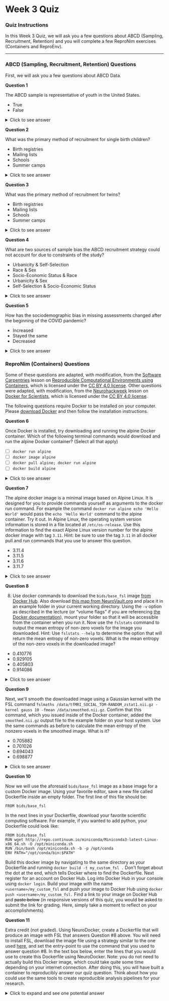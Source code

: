 # Week 3 Quiz

### Quiz Instructions

In this Week 3 Quiz, we will ask you a few questions about ABCD (Sampling, Recruitment, Retention) and you will complete a few ReproNim exercises (Containers and ReproEnv).

***

### ABCD (Sampling, Recruitment, Retention) Questions

First, we will ask you a few questions about ABCD Data.

**Question 1**

The ABCD sample is representative of youth in the United States.

- True
- False

<details>
<summary>Click to see answer</summary>

False

**Explanation**
- Due to the urban location of the sites and the self-selection of participants,
  the sample cannot be considered representative.
  Additionally, hidden unmeasured variables may influence development and are
  not being accounted for.
    - sources:
        - https://youtu.be/pvbRt5SntE8?t=2291
        - https://www.sciencedirect.com/science/article/pii/S1878929317301809#sec0015
***

</details>

**Question 2**

What was the primary method of recruitment for single birth children?

- Birth registries
- Mailing lists
- Schools
- Summer camps

<details>
<summary>Click to see answer</summary>

Schools

**Explanation**
- most 9-10 year olds are enrolled in school
    - sources
        - https://youtu.be/pvbRt5SntE8?t=1167
        - https://www.sciencedirect.com/science/article/pii/S1878929317301809#sec0025

***

</details>

**Question 3**

What was the primary method of recruitment for twins?

- Birth registries
- Mailing lists
- Schools
- Summer camps

<details>
<summary>Click to see answer</summary>

Birth registries

**Explanation**
- twins are relatively rare requiring a more targeted strategy
  through birth registries.
    - sources
        - https://youtu.be/pvbRt5SntE8?t=1380
        - https://www.sciencedirect.com/science/article/pii/S1878929317301809#sec0055
***

</details>

**Question 4**

What are two sources of sample bias the ABCD recruitment strategy could not account for due to constraints of the study?

- Urbanicity & Self-Selection
- Race & Sex
- Socio-Economic Status & Race
- Urbanicity & Sex
- Self-Selection & Socio-Economic Status

<details>
<summary>Click to see answer</summary>

Urbanicity & Self-Selection

**Explanation**
- self-selection
    - "it is well understood that self-selection by families into the study will likely be a major and unavoidable source of sampling bias" (Garavan et al. 2018).
    - source: https://www.sciencedirect.com/science/article/pii/S1878929317301809#sec0025
- urbanicity
    - Most imaging centers are located in urban areas.
    - source: https://youtu.be/pvbRt5SntE8?t=842
***

</details>

**Question 5**

How has the sociodemographic bias in missing assessments changed after the beginning of the COVID pandemic?

- Increased
- Stayed the same
- Decreased

<details>
<summary>Click to see answer</summary>

Decreased

**Explanation**
- it appears removing the burden of coming to lab reduces the
  sociodemographic bias.
- source: https://youtu.be/pvbRt5SntE8?t=3083

***

</details>

### ReproNim (Containers) Questions

Some of these questions are adapted, with modification, from the [Software Carpentries](http://software-carpentry.org) lesson on [Reproducible Computational Environments using Containers](https://carpentries-incubator.github.io/docker-introduction/index.html), which is licensed under the [CC BY 4.0 license](https://creativecommons.org/licenses/by/4.0/legalcode). Other questions were adapted, with modification, from the [Neurohackweek](http://neurohackweek.github.io/) lesson on [Docker for Scientists](https://neurohackweek.github.io/docker-for-scientists/), which is licensed under the [CC BY 4.0 license](https://creativecommons.org/licenses/by/4.0/legalcode).

The following questions require Docker to be installed on your computer. Please [download Docker](https://www.docker.com/products/docker-desktop) and then follow the installation instructions.

**Question 6**

Once Docker is installed, try downloading and running the alpine Docker container. Which of the following terminal commands would download and run the alpine Docker container? (Select all that apply)

- [ ] `docker run alpine`
- [ ] `docker image alpine`
- [ ] `docker pull alpine; docker run alpine`
- [ ] `docker build alpine`

<details>
<summary>Click to see answer</summary>

- [x] `docker run alpine`
- [ ] `docker image alpine`
- [x] `docker pull alpine; docker run alpine`
- [ ] `docker build alpine`

***

</details>

**Question 7**

The alpine docker image is a minimal image based on Alpine Linux. It is designed for you to provide commands yourself as arguments to the docker run command. For example the command `docker run alpine echo 'Hello World'` would pass the `echo 'Hello World'` command to the alpine container. Try it out. In Alpine Linux, the operating system version information is stored in a file located at `/etc/os-release`. Use this information to find the exact Alpine Linux version number for the alpine docker image with tag `3.11`. Hint: be sure to use the tag `3.11` in all docker pull and run commands that you use to answer this question.

- 3.11.4
- 3.11.5
- 3.11.6
- 3.11.7

<details>
<summary>Click to see answer</summary>

3.11.6

**Explanation**
Use the command `docker run alpine:3.11 cat /etc/os-release` to get the version information.

***

</details>

**Question 8**

8) Use docker commands to download the `bids/base_fsl` image [from Docker Hub](https://hub.docker.com/r/bids/base_fsl/). Also download [this map from NeuroVault.org](http://neurovault.org/media/images/457/tfMRI_SOCIAL_TOM-RANDOM_zstat1.nii.gz) and place it in an example folder in your current working directory. Using the `-v` option as described in the lecture (or “volume flags” if you are referencing [the Docker documentation](https://docs.docker.com/storage/volumes/)), mount your folder so that it will be accessible from the container when you run it. Now use the `fslstats` command to output the mean entropy of non-zero voxels for the image you downloaded. Hint: Use `fslstats --help` to determine the option that will return the mean entropy of non-zero voxels. What is the mean entropy of the non-zero voxels in the downloaded image?

- 0.410776
- 0.929105
- 0.405803
- 0.914086

<details>
<summary>Click to see answer</summary>

0.914086

**Explanation**
Assuming you have downloaded the required data file in a directory called `data` within your current directory, you would run your Docker image using
```
docker run -ti --rm -v $(pwd)/data:/data bids/base_fsl
```
Within this docker image, you can run the command
```
fslstats data/tfMRI_SOCIAL_TOM-RANDOM_zstat1.nii.gz -E
```
to get the correct answer.

***

</details>

**Question 9**

Next, we'll smooth the downloaded image using a Gaussian kernel with the FSL command `fslmaths /data/tfMRI_SOCIAL_TOM-RANDOM_zstat1.nii.gz -kernel gauss 10 -fmean /data/smoothed.nii.gz`. Confirm that this command, which you issued inside of the Docker container, added the `smoothed.nii.gz` output file to the example folder on your host system. Use the same commands as before to calculate the mean entropy of the nonzero voxels in the smoothed image. What is it?

- 0.705882
- 0.701026
- 0.694043
- 0.698877

<details>
<summary>Click to see answer</summary>

0.705882

***

</details>

**Question 10**

Now we will use the aforesaid `bids/base_fsl` image as a base image for a custom Docker image. Using your favorite editor, save a new file called Dockerfile inside an empty folder. The first line of this file should be:

```
FROM bids/base_fsl
```

In the next lines in your Dockerfile, download your favorite scientific computing software. For example, if you wanted to add python, your Dockerfile could look like:

```
FROM bids/base_fsl
RUN wget http://repo.continuum.io/miniconda/Miniconda3-latest-Linux-x86_64.sh -O /opt/miniconda.sh
RUN /bin/bash /opt/miniconda.sh -b -p /opt/conda
ENV PATH="/opt/conda/bin:$PATH"
```

Build this docker image by navigating to the same directory as your Dockerfile and running `docker build -t my_custom_fsl .` Don't forget about the dot at the end, which tells Docker where to find the Dockerfile. Next register for an account on Docker Hub. Log into Docker Hub in your console using `docker login`. Build your image with the name `<username>/my_custom_fsl` and push your image to Docker Hub using `docker push <username>/my_custom_fsl.` Find a link to your image on Docker Hub and ~~paste below~~ (in responsive versions of this quiz, you would be asked to submit the link for grading. Here, simply take a moment to reflect on your accomplishments).

**Question 11**

Extra credit (not graded). Using NeuroDocker, create a Dockerfile that will produce an image with FSL that answers Question #8 above. You will need to install FSL, download the image file using a strategy similar to the one used [here](https://github.com/ReproNim/neurodocker#minimize-existing-docker-image), and set the entry-point to use the command that you used to answer question #8. In the text box below, enter the lines that you would use to create this Dockerfile using NeuroDocker. Note: you do not need to actually build this Docker image, which could take quite some time depending on your internet connection. After doing this, you will have built a container to reproducibly answer our quiz question. Think about how you could use the same tools to create reproducible analysis pipelines for your research.

<details>
<summary>Click to expand and see one potential answer</summary>

```
download_cmd="mkdir /data && curl -sSL -o /data/tfMRI_SOCIAL_TOM-RANDOM_zstat1.nii.gz http://neurovault.org/media/images/457/tfMRI_SOCIAL_TOM-RANDOM_zstat1.nii.gz"

docker run --rm repronim/neurodocker generate docker --base debian:stretch --pkg-manager apt --fsl version=6.0.3 --run="$download_cmd" --entrypoint "fslstats /data/tfMRI_SOCIAL_TOM-RANDOM_zstat1.nii.gz -E" > Dockerfile
```

</details>
